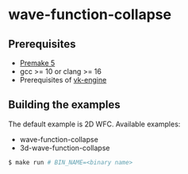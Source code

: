 # wave-function-collapse

## Prerequisites
* [Premake 5](https://premake.github.io/)
* gcc >= 10 or clang >= 16
* Prerequisites of [vk-engine](https://github.com/Sebastian-Dawid/vk-engine)

## Building the examples
The default example is 2D WFC. Available examples:
* wave-function-collapse
* 3d-wave-function-collapse
```bash
$ make run # BIN_NAME=<binary name>
```

